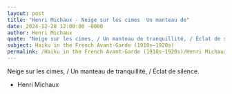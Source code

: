 ```yaml
---
layout: post
title: "Henri Michaux - Neige sur les cimes  Un manteau de"
date: 2024-12-28 12:00:00 -0000
author: Henri Michaux
quote: "Neige sur les cimes, / Un manteau de tranquillité, / Éclat de silence."
subject: Haiku in the French Avant-Garde (1910s–1920s)
permalink: /Haiku in the French Avant-Garde (1910s–1920s)/Henri Michaux/Henri Michaux - Neige sur les cimes  Un manteau de
---
```


Neige sur les cimes, / Un manteau de tranquillité, / Éclat de silence.

- Henri Michaux
